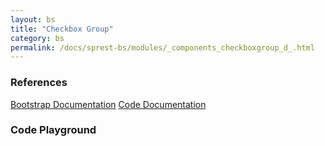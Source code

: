 ```yaml
---
layout: bs
title: "Checkbox Group"
category: bs
permalink: /docs/sprest-bs/modules/_components_checkboxgroup_d_.html
---
```


### References

<div class="bs">
    <div class="list-group">
        <a class="list-group-item list-group-item-action" href="https://getbootstrap.com/docs/4.4/components/forms/#checkboxes-and-radios">Bootstrap Documentation</a>
        <a class="list-group-item list-group-item-action" href="/docs/sprest-bs/modules/_components_accordion_d_.html">Code Documentation</a>
    </div>
</div>

### Code Playground

<div id="playground" class="bs"></div>
<script type="text/javascript">
    // Wait for the page to load
    window.addEventListener("load", function() {
        // Create the code editor
        var editor = CodeEditor(document.getElementById("playground"), true, [
            '// Create the checkbox group',
            'Components.CheckboxGroup({',
            '\tel: app,',
            '\titems: [',
            '\t\t{ label: "Option 1" },',
            '\t\t{ label: "Option 2" },',
            '\t\t{ label: "Option 3" }',
            '\t]',
            '});'
        ].join('\n'));
    });
</script>